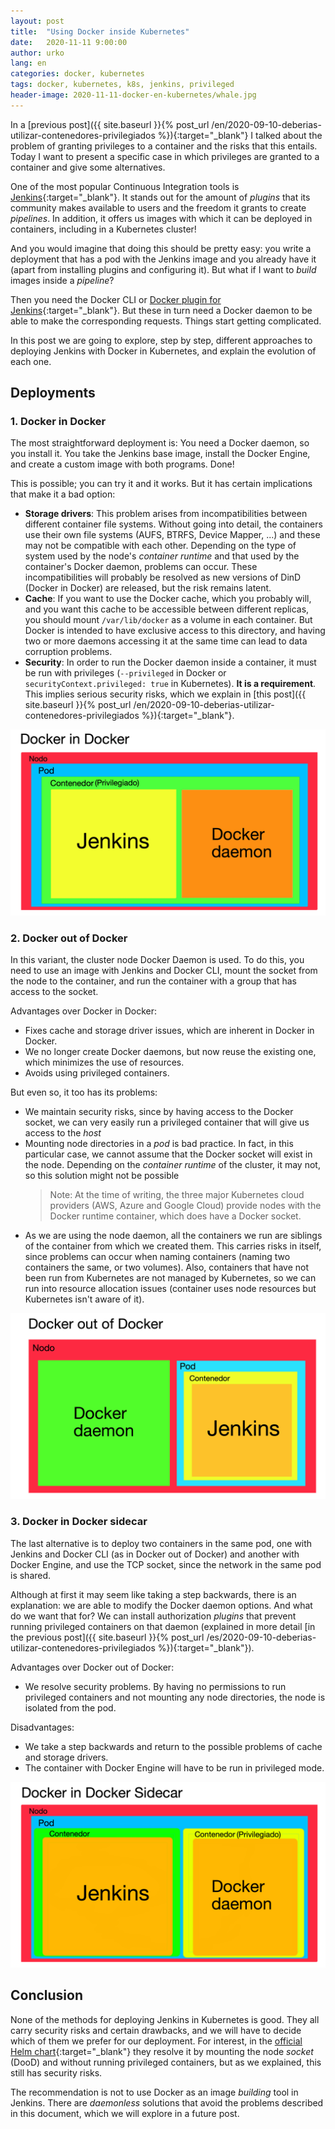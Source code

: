 ```yaml
---
layout: post
title:  "Using Docker inside Kubernetes"
date:   2020-11-11 9:00:00
author: urko
lang: en
categories: docker, kubernetes
tags: docker, kubernetes, k8s, jenkins, privileged
header-image: 2020-11-11-docker-en-kubernetes/whale.jpg
---
```


In a [previous post]({{ site.baseurl }}{% post_url /en/2020-09-10-deberias-utilizar-contenedores-privilegiados %}){:target="_blank"} I talked about the problem of granting privileges to a container and the risks that this entails. Today I want to present a specific case in which privileges are granted to a container and give some alternatives.

One of the most popular Continuous Integration tools is [Jenkins](https://www.jenkins.io/){:target="_blank"}. It stands out for the amount of *plugins* that its community makes available to users and the freedom it grants to create *pipelines*. In addition, it offers us images with which it can be deployed in containers, including in a Kubernetes cluster!

And you would imagine that doing this should be pretty easy: you write a deployment that has a pod with the Jenkins image and you already have it (apart from installing plugins and configuring it). But what if I want to *build* images inside a *pipeline*?   

Then you need the Docker CLI or [Docker plugin for Jenkins](https://plugins.jenkins.io/docker-plugin/){:target="_blank"}. But these in turn need a Docker daemon to be able to make the corresponding requests. Things start getting complicated. 

In this post we are going to explore, step by step, different approaches to deploying Jenkins with Docker in Kubernetes, and explain the evolution of each one.

## Deployments

### 1. Docker in Docker

The most straightforward deployment is: You need a Docker daemon, so you install it. You take the Jenkins base image, install the Docker Engine, and create a custom image with both programs. Done!

This is possible; you can try it and it works. But it has certain implications that make it a bad option:

* **Storage drivers**: This problem arises from incompatibilities between different container file systems. Without going into detail, the containers use their own file systems (AUFS, BTRFS, Device Mapper, ...) and these may not be compatible with each other. Depending on the type of system used by the node's *container runtime* and that used by the container's Docker daemon, problems can occur. These incompatibilities will probably be resolved as new versions of DinD (Docker in Docker) are released, but the risk remains latent.
* **Cache**: If you want to use the Docker cache, which you probably will, and you want this cache to be accessible between different replicas, you should mount `/var/lib/docker` as a volume in each container. But Docker is intended to have exclusive access to this directory, and having two or more daemons accessing it at the same time can lead to data corruption problems.
* **Security**: In order to run the Docker daemon inside a container, it must be run with privileges (`--privileged` in Docker or `securityContext.privileged: true` in Kubernetes). **It is a requirement**. This implies serious security risks, which we explain in [this post]({{ site.baseurl }}{% post_url /en/2020-09-10-deberias-utilizar-contenedores-privilegiados %}){:target="_blank"}.

<p align="center">
    <img src="/assets/images/2020-11-11-docker-en-kubernetes/dind.png">
</p>

### 2. Docker out of Docker

In this variant, the cluster node Docker Daemon is used. To do this, you need to use an image with Jenkins and Docker CLI, mount the socket from the node to the container, and run the container with a group that has access to the socket.

Advantages over Docker in Docker:

* Fixes cache and storage driver issues, which are inherent in Docker in Docker.
* We no longer create Docker daemons, but now reuse the existing one, which minimizes the use of resources.
* Avoids using privileged containers.

But even so, it too has its problems:

* We maintain security risks, since by having access to the Docker socket, we can very easily run a privileged container that will give us access to the *host*
* Mounting node directories in a *pod* is bad practice. In fact, in this particular case, we cannot assume that the Docker socket will exist in the node. Depending on the *container runtime* of the cluster, it may not, so this solution might not be possible
  > Note: At the time of writing, the three major Kubernetes cloud providers (AWS, Azure and Google Cloud) provide nodes with the Docker runtime container, which does have a Docker socket.
* As we are using the node daemon, all the containers we run are siblings of the container from which we created them. This carries risks in itself, since problems can occur when naming containers (naming two containers the same, or two volumes). Also, containers that have not been run from Kubernetes are not managed by Kubernetes, so we can run into resource allocation issues (container uses node resources but Kubernetes isn't aware of it).

<p align="center">
    <img src="/assets/images/2020-11-11-docker-en-kubernetes/dood.png">
</p>

### 3. Docker in Docker sidecar

The last alternative is to deploy two containers in the same pod, one with Jenkins and Docker CLI (as in Docker out of Docker) and another with Docker Engine, and use the TCP socket, since the network in the same pod is shared.

Although at first it may seem like taking a step backwards, there is an explanation: we are able to modify the Docker daemon options. And what do we want that for? We can install authorization *plugins* that prevent running privileged containers on that daemon (explained in more detail [in the previous post]({{ site.baseurl }}{% post_url /es/2020-09-10-deberias-utilizar-contenedores-privilegiados %}){:target="_blank"}).

Advantages over Docker out of Docker:

* We resolve security problems. By having no permissions to run privileged containers and not mounting any node directories, the node is isolated from the pod.

Disadvantages:

* We take a step backwards and return to the possible problems of cache and storage drivers.
* The container with Docker Engine will have to be run in privileged mode.

<p align="center">
    <img src="/assets/images/2020-11-11-docker-en-kubernetes/dind-sidecar.png">
</p>

## Conclusion

None of the methods for deploying Jenkins in Kubernetes is good. They all carry security risks and certain drawbacks, and we will have to decide which of them we prefer for our deployment. For interest, in the [official Helm chart](https://github.com/helm/charts/tree/master/stable/jenkins){:target="_blank"} they resolve it by mounting the node *socket* (DooD) and without running privileged containers, but as we explained, this still has security risks.

The recommendation is not to use Docker as an image *building* tool in Jenkins. There are *daemonless* solutions that avoid the problems described in this document, which we will explore in a future post.